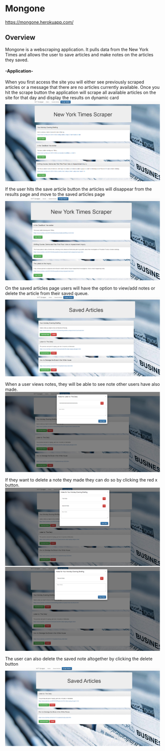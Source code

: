 # Mongone
https://mongone.herokuapp.com/

## Overview
Mongone is a webscraping application. It pulls data from the New York Times and allows the user to save articles and make notes on the articles they saved.  


#### -Application-

When you first access the site you will either see previously scraped articles or a message that there are no articles currently available. 
Once you hit the scrape button the application will scrape all available articles on the site for that day and display the results on dynamic card 
![Home Capture](/public/assets/images/Home.PNG)

If the user hits the save article button the articles will disappear from the results page and move to the saved articles page 
![Home Capture](/public/assets/images/Save.PNG)

On the saved articles page users will have the option to view/add notes or delete the article from their saved queue. 
![Home Capture](/public/assets/images/SavedArticle.PNG)

When a user views notes, they will be able to see note other users have also made. 
![Notes Capture](/public/assets/images/Notes.PNG)

If they want to delete a note they made they can do so by clicking the red x button. 
![preDelete Capture](/public/assets/images/preDelete.PNG)
![postDelete Capture](/public/assets/images/postDelete.PNG)

The user can also delete the saved note altogether by clicking the delete button 
![ArticleDelete Capture](/public/assets/images/ArticleDelete.PNG)
